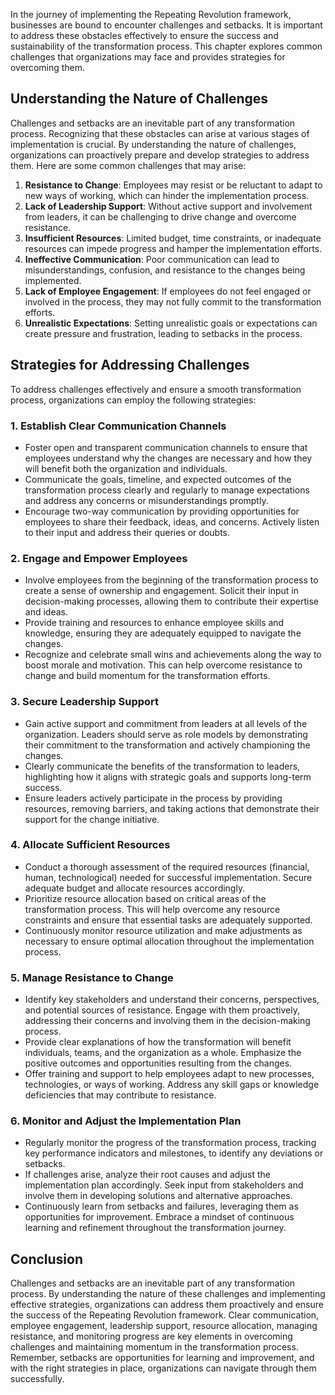 
In the journey of implementing the Repeating Revolution framework, businesses are bound to encounter challenges and setbacks. It is important to address these obstacles effectively to ensure the success and sustainability of the transformation process. This chapter explores common challenges that organizations may face and provides strategies for overcoming them.

**Understanding the Nature of Challenges**
------------------------------------------

Challenges and setbacks are an inevitable part of any transformation process. Recognizing that these obstacles can arise at various stages of implementation is crucial. By understanding the nature of challenges, organizations can proactively prepare and develop strategies to address them. Here are some common challenges that may arise:

1. **Resistance to Change**: Employees may resist or be reluctant to adapt to new ways of working, which can hinder the implementation process.
2. **Lack of Leadership Support**: Without active support and involvement from leaders, it can be challenging to drive change and overcome resistance.
3. **Insufficient Resources**: Limited budget, time constraints, or inadequate resources can impede progress and hamper the implementation efforts.
4. **Ineffective Communication**: Poor communication can lead to misunderstandings, confusion, and resistance to the changes being implemented.
5. **Lack of Employee Engagement**: If employees do not feel engaged or involved in the process, they may not fully commit to the transformation efforts.
6. **Unrealistic Expectations**: Setting unrealistic goals or expectations can create pressure and frustration, leading to setbacks in the process.

**Strategies for Addressing Challenges**
----------------------------------------

To address challenges effectively and ensure a smooth transformation process, organizations can employ the following strategies:

### 1. **Establish Clear Communication Channels**

* Foster open and transparent communication channels to ensure that employees understand why the changes are necessary and how they will benefit both the organization and individuals.
* Communicate the goals, timeline, and expected outcomes of the transformation process clearly and regularly to manage expectations and address any concerns or misunderstandings promptly.
* Encourage two-way communication by providing opportunities for employees to share their feedback, ideas, and concerns. Actively listen to their input and address their queries or doubts.

### 2. **Engage and Empower Employees**

* Involve employees from the beginning of the transformation process to create a sense of ownership and engagement. Solicit their input in decision-making processes, allowing them to contribute their expertise and ideas.
* Provide training and resources to enhance employee skills and knowledge, ensuring they are adequately equipped to navigate the changes.
* Recognize and celebrate small wins and achievements along the way to boost morale and motivation. This can help overcome resistance to change and build momentum for the transformation efforts.

### 3. **Secure Leadership Support**

* Gain active support and commitment from leaders at all levels of the organization. Leaders should serve as role models by demonstrating their commitment to the transformation and actively championing the changes.
* Clearly communicate the benefits of the transformation to leaders, highlighting how it aligns with strategic goals and supports long-term success.
* Ensure leaders actively participate in the process by providing resources, removing barriers, and taking actions that demonstrate their support for the change initiative.

### 4. **Allocate Sufficient Resources**

* Conduct a thorough assessment of the required resources (financial, human, technological) needed for successful implementation. Secure adequate budget and allocate resources accordingly.
* Prioritize resource allocation based on critical areas of the transformation process. This will help overcome any resource constraints and ensure that essential tasks are adequately supported.
* Continuously monitor resource utilization and make adjustments as necessary to ensure optimal allocation throughout the implementation process.

### 5. **Manage Resistance to Change**

* Identify key stakeholders and understand their concerns, perspectives, and potential sources of resistance. Engage with them proactively, addressing their concerns and involving them in the decision-making process.
* Provide clear explanations of how the transformation will benefit individuals, teams, and the organization as a whole. Emphasize the positive outcomes and opportunities resulting from the changes.
* Offer training and support to help employees adapt to new processes, technologies, or ways of working. Address any skill gaps or knowledge deficiencies that may contribute to resistance.

### 6. **Monitor and Adjust the Implementation Plan**

* Regularly monitor the progress of the transformation process, tracking key performance indicators and milestones, to identify any deviations or setbacks.
* If challenges arise, analyze their root causes and adjust the implementation plan accordingly. Seek input from stakeholders and involve them in developing solutions and alternative approaches.
* Continuously learn from setbacks and failures, leveraging them as opportunities for improvement. Embrace a mindset of continuous learning and refinement throughout the transformation journey.

**Conclusion**
--------------

Challenges and setbacks are an inevitable part of any transformation process. By understanding the nature of these challenges and implementing effective strategies, organizations can address them proactively and ensure the success of the Repeating Revolution framework. Clear communication, employee engagement, leadership support, resource allocation, managing resistance, and monitoring progress are key elements in overcoming challenges and maintaining momentum in the transformation process. Remember, setbacks are opportunities for learning and improvement, and with the right strategies in place, organizations can navigate through them successfully.
